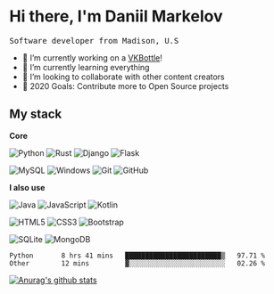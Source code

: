 <h1 align="">
    Hi there, I'm Daniil Markelov
</h1>
<p align="">
    <samp>
        Software developer from Madison, U.S
    </samp>
</p>

- 🔭 I’m currently working on a [VKBottle](https://github.com/timoniq/vkbottle)!
- 🌱 I’m currently learning everything
- 👯 I’m looking to collaborate with other content creators
- 🥅 2020 Goals: Contribute more to Open Source projects

## My stack

**Core**

![Python](https://img.shields.io/badge/-Python-000000?style=flat&logo=python)
![Rust](https://img.shields.io/badge/-Rust-000000?style=flat&logo=Rust)
![Django](https://img.shields.io/badge/-Django-000000?style=flat&logo=Django)
![Flask](https://img.shields.io/badge/-Flask-000000?style=flat&logo=Flask)

![MySQL](https://img.shields.io/badge/-MySQL-000000?style=flat&logo=mysql)
![Windows](https://img.shields.io/badge/-Windows-000000?style=flat&logo=windows&logoColor=FCC624)
![Git](https://img.shields.io/badge/-Git-000000?style=flat&logo=git&logoColor=F05032)
![GitHub](https://img.shields.io/badge/-GitHub-000000?style=flat&logo=github&logoColor=FFFFFF)

**I also use**

![Java](https://img.shields.io/badge/-Java-000000?style=flat&logo=Java&logoColor=007396)
![JavaScript](https://img.shields.io/badge/-JavaScript-000000?style=flat&logo=javascript)
![Kotlin](https://img.shields.io/badge/-Kotlin-000000?style=flat&logo=Kotlin&logoColor=FF4500)

![HTML5](https://img.shields.io/badge/-HTML5-000000?style=flat&logo=HTML5)
![CSS3](https://img.shields.io/badge/-CSS3-000000?style=flat&logo=css3)
![Bootstrap](https://img.shields.io/badge/-Bootstrap-000000?style=flat&logo=bootstrap)

![SQLite](https://img.shields.io/badge/-SQLite-000000?style=flat&logo=SQLite)
![MongoDB](https://img.shields.io/badge/-MongoDB-000000?style=flat&logo=MongoDB)


<!--START_SECTION:waka-->
```text
Python       8 hrs 41 mins   ████████████████████████▒   97.71 % 
Other        12 mins         ▓░░░░░░░░░░░░░░░░░░░░░░░░   02.26 % 
```
<!--END_SECTION:waka-->

[![Anurag's github stats](https://github-readme-stats.vercel.app/api?username=markelovstyle)](https://github.com/anuraghazra/github-readme-stats)

